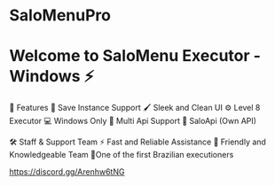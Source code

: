 # SaloMenuPro
# Welcome to SaloMenu Executor - Windows ⚡
🌟 Features
🎯 Save Instance Support
🖌️ Sleek and Clean UI
⚙️ Level 8 Executor
💻 Windows Only
🔰 Multi Api Support
💫 SaloApi (Own API)


🛠️ Staff & Support Team
⚡ Fast and Reliable Assistance
🤝 Friendly and Knowledgeable Team
 💎One of the first Brazilian executioners

https://discord.gg/Arenhw6tNG
